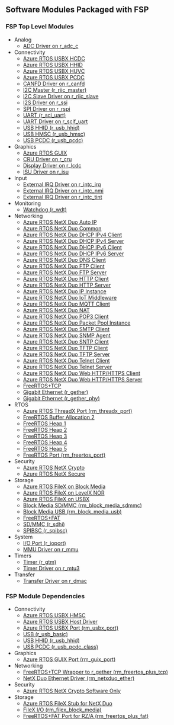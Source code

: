 ## Software Modules Packaged with FSP

### FSP Top Level Modules
  * Analog
    * [ADC Driver on r_adc_c](https://renesas.github.io/rza-fsp/group___a_d_c.html)
  * Connectivity
    * [Azure RTOS USBX HCDC](https://docs.microsoft.com/en-us/azure/rtos/usbx/)
    * [Azure RTOS USBX HHID](https://docs.microsoft.com/en-us/azure/rtos/usbx/)
    * [Azure RTOS USBX HUVC](https://docs.microsoft.com/en-us/azure/rtos/usbx/)
    * [Azure RTOS USBX PCDC](https://docs.microsoft.com/en-us/azure/rtos/usbx/)
    * [CANFD Driver on r_canfd](https://renesas.github.io/rza-fsp/group___c_a_n_f_d.html)
    * [I2C Master (r_riic_master)](https://renesas.github.io/rza-fsp/group___r_i_i_c___m_a_s_t_e_r.html)
    * [I2C Slave Driver on r_riic_slave](https://renesas.github.io/rza-fsp/group___r_i_i_c___s_l_a_v_e.html)
    * [I2S Driver on r_ssi](https://renesas.github.io/rza-fsp/group___s_s_i.html)
    * [SPI Driver on r_rspi](https://renesas.github.io/rza-fsp/group___r_s_p_i.html)
    * [UART (r_sci_uart)](https://renesas.github.io/rza-fsp/group___s_c_i___u_a_r_t.html)
    * [UART Driver on r_scif_uart](https://renesas.github.io/rza-fsp/group___s_c_i_f___u_a_r_t.html)
    * [USB HHID (r_usb_hhid)](https://renesas.github.io/rza-fsp/group___u_s_b___h_h_i_d.html)
    * [USB HMSC (r_usb_hmsc)](https://renesas.github.io/rza-fsp/group___u_s_b___h_m_s_c.html)
    * [USB PCDC (r_usb_pcdc)](https://renesas.github.io/rza-fsp/group___u_s_b___p_c_d_c.html)
  * Graphics
    * [Azure RTOS GUIX](https://docs.microsoft.com/en-us/azure/rtos/guix/)
    * [CRU Driver on r_cru](https://renesas.github.io/rza-fsp/group___c_r_u.html)
    * [Display Driver on r_lcdc](https://renesas.github.io/rza-fsp/group___l_c_d_c.html)
    * [ISU Driver on r_isu](https://renesas.github.io/rza-fsp/group___i_s_u.html)
  * Input
    * [External IRQ Driver on r_intc_irq](https://renesas.github.io/rza-fsp/group___i_n_t_c___i_r_q.html)
    * [External IRQ Driver on r_intc_nmi](https://renesas.github.io/rza-fsp/group___i_n_t_c___n_m_i.html)
    * [External IRQ Driver on r_intc_tint](https://renesas.github.io/rza-fsp/group___i_n_t_c___t_i_n_t.html)
  * Monitoring
    * [Watchdog (r_wdt)](https://renesas.github.io/rza-fsp/group___w_d_t.html)
  * Networking
    * [Azure RTOS NetX Duo Auto IP](https://docs.microsoft.com/en-us/azure/rtos/netx-duo/netx-duo-auto-ip/chapter1)
    * [Azure RTOS NetX Duo Common](https://docs.microsoft.com/en-us/azure/rtos/netx-duo/)
    * [Azure RTOS NetX Duo DHCP IPv4 Client](https://docs.microsoft.com/en-us/azure/rtos/netx-duo/netx-duo-dhcp-client/chapter1)
    * [Azure RTOS NetX Duo DHCP IPv4 Server](https://docs.microsoft.com/en-us/azure/rtos/netx-duo/netx-duo-dhcp-server/chapter1)
    * [Azure RTOS NetX Duo DHCP IPv6 Client](https://docs.microsoft.com/en-us/azure/rtos/netx-duo/netx-duo-dhcpv6-client/chapter1)
    * [Azure RTOS NetX Duo DHCP IPv6 Server](https://docs.microsoft.com/en-us/azure/rtos/netx-duo/netx-duo-dhcpv6-server/chapter1)
    * [Azure RTOS NetX Duo DNS Client](https://docs.microsoft.com/en-us/azure/rtos/netx-duo/netx-duo-dns/chapter1)
    * [Azure RTOS NetX Duo FTP Client](https://docs.microsoft.com/en-us/azure/rtos/netx-duo/netx-duo-ftp/chapter1)
    * [Azure RTOS NetX Duo FTP Server](https://docs.microsoft.com/en-us/azure/rtos/netx-duo/netx-duo-ftp/chapter1)
    * [Azure RTOS NetX Duo HTTP Client](https://docs.microsoft.com/en-us/azure/rtos/netx-duo/netx-duo-http/chapter1)
    * [Azure RTOS NetX Duo HTTP Server](https://docs.microsoft.com/en-us/azure/rtos/netx-duo/netx-duo-http/chapter1)
    * [Azure RTOS NetX Duo IP Instance](https://docs.microsoft.com/en-us/azure/rtos/netx-duo/chapter3)
    * [Azure RTOS NetX Duo IoT Middleware](https://docs.microsoft.com/en-us/azure/rtos/netx-duo/overview-netx-duo)
    * [Azure RTOS NetX Duo MQTT Client](https://docs.microsoft.com/en-us/azure/rtos/netx-duo/netx-duo-mqtt/chapter1)
    * [Azure RTOS NetX Duo NAT](https://docs.microsoft.com/en-us/azure/rtos/netx-duo/netx-duo-nat/chapter1)
    * [Azure RTOS NetX Duo POP3 Client](https://docs.microsoft.com/en-us/azure/rtos/netx-duo/netx-duo-pop3-client/chapter1)
    * [Azure RTOS NetX Duo Packet Pool Instance](https://docs.microsoft.com/en-us/azure/rtos/netx-duo/chapter3)
    * [Azure RTOS NetX Duo SMTP Client](https://docs.microsoft.com/en-us/azure/rtos/netx-duo/netx-duo-smtp-client/chapter1)
    * [Azure RTOS NetX Duo SNMP Agent](https://docs.microsoft.com/en-us/azure/rtos/netx-duo/netx-duo-snmp/chapter1)
    * [Azure RTOS NetX Duo SNTP Client](https://docs.microsoft.com/en-us/azure/rtos/netx-duo/netx-duo-sntp-client/chapter1)
    * [Azure RTOS NetX Duo TFTP Client](https://docs.microsoft.com/en-us/azure/rtos/netx-duo/netx-duo-tftp/chapter1)
    * [Azure RTOS NetX Duo TFTP Server](https://docs.microsoft.com/en-us/azure/rtos/netx-duo/netx-duo-tftp/chapter1)
    * [Azure RTOS NetX Duo Telnet Client](https://docs.microsoft.com/en-us/azure/rtos/netx-duo/netx-duo-telnet/chapter1)
    * [Azure RTOS NetX Duo Telnet Server](https://docs.microsoft.com/en-us/azure/rtos/netx-duo/netx-duo-telnet/chapter1)
    * [Azure RTOS NetX Duo Web HTTP/HTTPS Client](https://docs.microsoft.com/en-us/azure/rtos/netx-duo/netx-duo-web-http/chapter1)
    * [Azure RTOS NetX Duo Web HTTP/HTTPS Server](https://docs.microsoft.com/en-us/azure/rtos/netx-duo/netx-duo-web-http/chapter1)
    * [FreeRTOS+TCP](https://www.freertos.org/FreeRTOS-Plus/FreeRTOS_Plus_TCP/TCP_IP_Configuration.html)
    * [Gigabit Ethernet (r_gether)](https://renesas.github.io/rza-fsp/group___g_e_t_h_e_r.html)
    * [Gigabit Ethernet (r_gether_phy)](https://renesas.github.io/rza-fsp/group___g_e_t_h_e_r___p_h_y.html)
  * RTOS
    * [Azure RTOS ThreadX Port (rm_threadx_port)](https://renesas.github.io/rza-fsp/group___r_m___t_h_r_e_a_d_x___p_o_r_t.html)
    * [FreeRTOS Buffer Allocation 2](https://www.freertos.org/FreeRTOS-Plus/FreeRTOS_Plus_TCP/Embedded_Ethernet_Buffer_Management.html)
    * [FreeRTOS Heap 1](https://www.freertos.org/a00111.html#heap_1)
    * [FreeRTOS Heap 2](https://www.freertos.org/a00111.html#heap_2)
    * [FreeRTOS Heap 3](https://www.freertos.org/a00111.html#heap_3)
    * [FreeRTOS Heap 4](https://www.freertos.org/a00111.html#heap_4)
    * [FreeRTOS Heap 5](https://www.freertos.org/a00111.html#heap_5)
    * [FreeRTOS Port (rm_freertos_port)](https://renesas.github.io/rza-fsp/group___r_m___f_r_e_e_r_t_o_s___p_o_r_t.html)
  * Security
    * [Azure RTOS NetX Crypto](https://docs.microsoft.com/en-us/azure/rtos/netx/netx-crypto/chapter1)
    * [Azure RTOS NetX Secure](https://docs.microsoft.com/en-us/azure/rtos/netx-duo/netx-secure-tls/chapter1)
  * Storage
    * [Azure RTOS FileX on Block Media](https://docs.microsoft.com/en-us/azure/rtos/filex/)
    * [Azure RTOS FileX on LevelX NOR](https://docs.microsoft.com/en-us/azure/rtos/filex/)
    * [Azure RTOS FileX on USBX](https://docs.microsoft.com/en-us/azure/rtos/filex/overview-filex)
    * [Block Media SD/MMC (rm_block_media_sdmmc)](https://renesas.github.io/rza-fsp/group___r_m___b_l_o_c_k___m_e_d_i_a___s_d_m_m_c.html)
    * [Block Media USB (rm_block_media_usb)](https://renesas.github.io/rza-fsp/group___r_m___b_l_o_c_k___m_e_d_i_a___u_s_b.html)
    * [FreeRTOS+FAT](https://www.freertos.org/FreeRTOS-Plus/FreeRTOS_Plus_FAT/index.html)
    * [SD/MMC (r_sdhi)](https://renesas.github.io/rza-fsp/group___s_d_h_i.html)
    * [SPIBSC (r_spibsc)](https://renesas.github.io/rza-fsp/group___s_p_i_b_s_c.html)
  * System
    * [I/O Port (r_ioport)](https://renesas.github.io/rza-fsp/group___i_o_p_o_r_t.html)
    * [MMU Driver on r_mmu](https://renesas.github.io/rza-fsp/group___m_m_u.html)
  * Timers
    * [Timer (r_gtm)](https://renesas.github.io/rza-fsp/group___g_t_m.html)
    * [Timer Driver on r_mtu3](https://renesas.github.io/rza-fsp/group___m_t_u3.html)
  * Transfer
    * [Transfer Driver on r_dmac](https://renesas.github.io/rza-fsp/group___d_m_a_c.html)


### FSP Module Dependencies
  * Connectivity
    * [Azure RTOS USBX HMSC](https://docs.microsoft.com/en-us/azure/rtos/usbx/)
    * [Azure RTOS USBX Host Driver](https://renesas.github.io/rza-fsp/group___u_s_b_x.html)
    * [Azure RTOS USBX Port (rm_usbx_port)](https://renesas.github.io/rza-fsp/group___u_s_b_x.html)
    * [USB (r_usb_basic)](https://renesas.github.io/rza-fsp/group___u_s_b.html)
    * [USB HHID (r_usb_hhid)](https://renesas.github.io/rza-fsp/group___u_s_b___h_h_i_d.html)
    * [USB PCDC (r_usb_pcdc_class)](https://renesas.github.io/rza-fsp/group___u_s_b___p_c_d_c.html)
  * Graphics
    * [Azure RTOS GUIX Port (rm_guix_port)](https://renesas.github.io/rza-fsp/group___r_m___g_u_i_x___p_o_r_t.html)
  * Networking
    * [FreeRTOS+TCP Wrapper to r_gether (rm_freertos_plus_tcp)](https://renesas.github.io/rza-fsp/group___f_r_e_e_r_t_o_s___p_l_u_s___t_c_p.html)
    * [NetX Duo Ethernet Driver (rm_netxduo_ether)](https://docs.microsoft.com/en-us/azure/rtos/netx-duo/chapter5)
  * Security
    * [Azure RTOS NetX Crypto Software Only](https://renesas.github.io/rza-fsp/group___r_m___n_e_t_x___s_e_c_u_r_e___c_r_y_p_t_o.html)
  * Storage
    * [Azure RTOS FileX Stub for NetX Duo](https://docs.microsoft.com/en-us/azure/rtos/filex/)
    * [FileX I/O (rm_filex_block_media)](https://renesas.github.io/rza-fsp/group___r_m___f_i_l_e_x___b_l_o_c_k___m_e_d_i_a.html)
    * [FreeRTOS+FAT Port for RZ/A (rm_freertos_plus_fat)](https://www.freertos.org/FreeRTOS-Plus/FreeRTOS_Plus_FAT/index.html)
